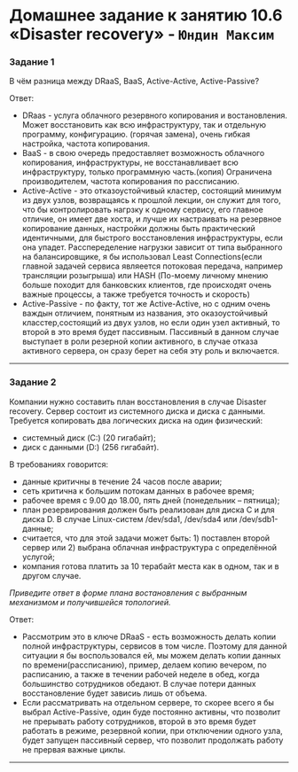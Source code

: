# Домашнее задание к занятию 10.6 «Disaster recovery» - `Юндин Максим`

### Задание 1

В чём разница между DRaaS, BaaS, Active-Active, Active-Passive?

Ответ:
- DRaas - услуга облачного резервного копирования и востановления. Может восстановить как всю инфраструктуру, так и отдельную программу, конфигурацию. (горячая замена), очень гибкая настройка, частота копирования.
- BaaS - в свою очередь предоставляет возможность облачного копирования, инфраструктуры, не восстанавливает всю инфраструктуру, только программную часть.(копия)  Ограничена производителем, частота копирования по рассписанию. 
- Active-Active - это отказоустойчивый кластер, состоящий минимум из двух узлов, возвращаясь к прошлой лекции, он служит для того, что бы контролировать нагрзку к одному сервису, его главное отличие, он имеет две хоста, и лучше их настраивать на резервное копирование данных, настройки должны быть практический идентичными, для быстрого восстановления инфраструктуры, если она упадет. Расспеределение нагрузки зависит от типа выбранного на балансировщике, я бы использовал Least Connections(если главной задачей сервиса являеется потоковая передача, например трансляции розыгрыша) или HASH (По-моему личному мнению больше походит для банковских клиентов, где происходят очень важные процессы, а также требуется точность и скорость) 
- Active-Passive - по факту, тот же Active-Active, но с одним очень важдын отличием, понятным из названия, это оказоустойчивый класстер,состоящий из двух узлов, но если один узел активный, то второй в это время будет пассивным. Пассивный в данном случае выступает в роли резерной копии активного, в случае отказа активного сервера, он сразу берет на себя эту роль и включается. 

---

### Задание 2

Компании нужно составить план восстановления в случае Disaster recovery. Сервер состоит из системного диска и диска с данными. 
Требуется копировать два логических диска на один физический: 
- системный диск (C:) (20 гигабайт);
- диск с данными (D:) (256 гигабайт). 

В требованиях говорится: 
- данные критичны в течение 24 часов после аварии;
- сеть критична к большим потокам данных в рабочее время;
- рабочее время с 9.00 до 18.00, пять дней (понедельник – пятница);
- план резервирования должен быть реализован для диска C и для диска D. В случае Linux-систем /dev/sda1, /dev/sda4 или /dev/sdb1-данные;
- считается, что для этой задачи может быть: 1) поставлен второй сервер или 2) выбрана облачная инфраструктура с определённой услугой;
- компания готова платить за 10 терабайт места как в одном, так и в другом случае.
 
*Приведите ответ в форме плана востановления с выбранным механизмом и получившейся топологией.*

Ответ:

- Рассмотрим это в ключе DRaaS - есть возможность делать копии полной инфраструктуры, сервисов в том числе. Поэтому для данной ситуации я бы воспользовался ей, мы можем делать копии данных по времени(рассписанию), пример, делаем копию вечером, по расписанию, а также в течении рабочей неделе в обед, когда большинство сотрудников обедают. В случае потери данных восстановление будет зависиь лишь от объема. 
- Если рассматривать на отдельном сервере, то скорее всего я бы выбрал Аctive-Passive, один буде постоянно активны, что позволит не прерывать работу сотрудников, второй в это время будет работать в режиме, резервной копии, при отключении одного узла, будет запущен пассивный сервер, что позволит продолжать работу не прервая важные циклы.

---
